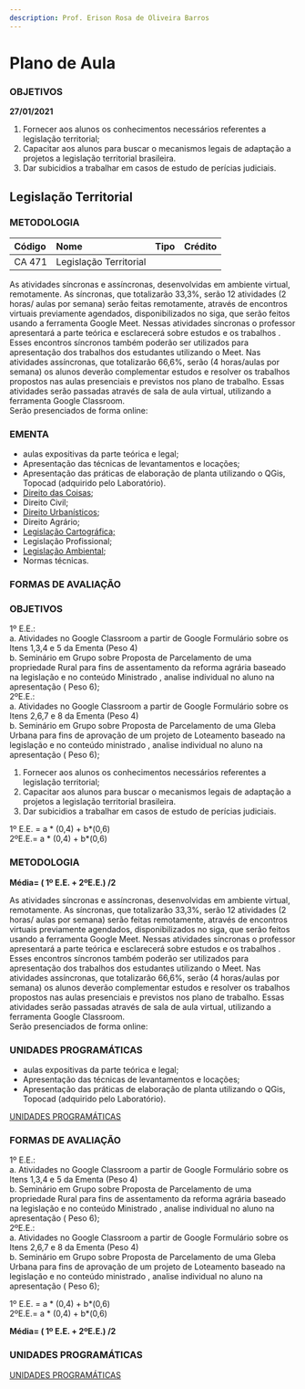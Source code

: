 ```yaml
---
description: Prof. Erison Rosa de Oliveira Barros
---
```


# Plano de Aula

### OBJETIVOS <a id="user-content-objetivos"></a>

**27/01/2021**

1. Fornecer aos alunos os conhecimentos necessários referentes a legislação territorial;
2. Capacitar aos alunos para buscar o mecanismos legais de adaptação a projetos a legislação territorial brasileira.
3. Dar subicidios a trabalhar em casos de estudo de perícias judiciais.

## Legislação Territorial <a id="legisla&#xE7;&#xE3;o-territorial"></a>

### METODOLOGIA <a id="user-content-metodologia"></a>

| Código | Nome | Tipo | Crédito |
| :--- | :--- | :--- | :--- |
| CA 471 | Legislação Territorial |  |  |

As atividades síncronas e assíncronas, desenvolvidas em ambiente virtual, remotamente. As síncronas, que totalizarão 33,3%, serão 12 atividades \(2 horas/ aulas por semana\) serão feitas remotamente, através de encontros virtuais previamente agendados, disponibilizados no siga, que serão feitos usando a ferramenta Google Meet. Nessas atividades síncronas o professor apresentará a parte teórica e esclarecerá sobre estudos e os trabalhos . Esses encontros síncronos também poderão ser utilizados para apresentação dos trabalhos dos estudantes utilizando o Meet. Nas atividades assíncronas, que totalizarão 66,6%, serão \(4 horas/aulas por semana\) os alunos deverão complementar estudos e resolver os trabalhos propostos nas aulas presenciais e previstos nos plano de trabalho. Essas atividades serão passadas através de sala de aula virtual, utilizando a ferramenta Google Classroom.  
Serão presenciados de forma online:

### EMENTA <a id="ementa"></a>

* aulas expositivas da parte teórica e legal;
* Apresentação das técnicas de levantamentos e locações;
* Apresentação das práticas de elaboração de planta utilizando o QGis, Topocad \(adquirido pelo Laboratório\).
* [Direito das Coisas](https://github.com/ErisonBarros/LegislacaoTerritorial/blob/master/README3.md);
* Direito Civil;
* [Direito Urbanísticos](https://github.com/ErisonBarros/LegislacaoTerritorial/blob/master/Estatuto%20da%20Cidade.md);
* Direito Agrário;
* [Legislação Cartográfica;](https://github.com/ErisonBarros/LegislacaoTerritorial/blob/master/REAME4.md)
* Legislação Profissional;
* [Legislação Ambiental](https://github.com/ErisonBarros/LegislacaoTerritorial/blob/master/README2.md);
* Normas técnicas.

### FORMAS DE AVALIAÇÃO <a id="user-content-formas-de-avalia&#xE7;&#xE3;o"></a>

### OBJETIVOS <a id="objetivos"></a>

1º E.E.:  
a. Atividades no Google Classroom a partir de Google Formulário sobre os Itens 1,3,4 e 5 da Ementa \(Peso 4\)  
b. Seminário em Grupo sobre Proposta de Parcelamento de uma propriedade Rural para fins de assentamento da reforma agrária baseado na legislação e no conteúdo Ministrado , analise individual no aluno na apresentação \( Peso 6\);  
2ºE.E.:  
a. Atividades no Google Classroom a partir de Google Formulário sobre os Itens 2,6,7 e 8 da Ementa \(Peso 4\)  
b. Seminário em Grupo sobre Proposta de Parcelamento de uma Gleba Urbana para fins de aprovação de um projeto de Loteamento baseado na legislação e no conteúdo ministrado , analise individual no aluno na apresentação \( Peso 6\);

1. Fornecer aos alunos os conhecimentos necessários referentes a legislação territorial;
2. Capacitar aos alunos para buscar o mecanismos legais de adaptação a projetos a legislação territorial brasileira.
3. Dar subicidios a trabalhar em casos de estudo de perícias judiciais.

1º E.E. = a \* \(0,4\) + b\*\(0,6\)  
2ºE.E.= a \* \(0,4\) + b\*\(0,6\)

### METODOLOGIA <a id="metodologia"></a>

**Média= \( 1º E.E. + 2ºE.E.\) /2**

As atividades síncronas e assíncronas, desenvolvidas em ambiente virtual, remotamente. As síncronas, que totalizarão 33,3%, serão 12 atividades \(2 horas/ aulas por semana\) serão feitas remotamente, através de encontros virtuais previamente agendados, disponibilizados no siga, que serão feitos usando a ferramenta Google Meet. Nessas atividades síncronas o professor apresentará a parte teórica e esclarecerá sobre estudos e os trabalhos . Esses encontros síncronos também poderão ser utilizados para apresentação dos trabalhos dos estudantes utilizando o Meet. Nas atividades assíncronas, que totalizarão 66,6%, serão \(4 horas/aulas por semana\) os alunos deverão complementar estudos e resolver os trabalhos propostos nas aulas presenciais e previstos nos plano de trabalho. Essas atividades serão passadas através de sala de aula virtual, utilizando a ferramenta Google Classroom.  
 Serão presenciados de forma online:

### UNIDADES PROGRAMÁTICAS <a id="user-content-unidades-program&#xE1;ticas"></a>

* aulas expositivas da parte teórica e legal;
* Apresentação das técnicas de levantamentos e locações;
* Apresentação das práticas de elaboração de planta utilizando o QGis, Topocad \(adquirido pelo Laboratório\).

[UNIDADES PROGRAMÁTICAS](http://https//1drv.ms/x/s!AjO4oAHV5BZuioozg3Ez9_Rd86UWbg?e=sxfTQx)

### FORMAS DE AVALIAÇÃO <a id="formas-de-avalia&#xE7;&#xE3;o"></a>

1º E.E.:  
 a. Atividades no Google Classroom a partir de Google Formulário sobre os Itens 1,3,4 e 5 da Ementa \(Peso 4\)  
 b. Seminário em Grupo sobre Proposta de Parcelamento de uma propriedade Rural para fins de assentamento da reforma agrária baseado na legislação e no conteúdo Ministrado , analise individual no aluno na apresentação \( Peso 6\);  
 2ºE.E.:  
 a. Atividades no Google Classroom a partir de Google Formulário sobre os Itens 2,6,7 e 8 da Ementa \(Peso 4\)  
 b. Seminário em Grupo sobre Proposta de Parcelamento de uma Gleba Urbana para fins de aprovação de um projeto de Loteamento baseado na legislação e no conteúdo ministrado , analise individual no aluno na apresentação \( Peso 6\);

1º E.E. = a \* \(0,4\) + b\*\(0,6\)  
 2ºE.E.= a \* \(0,4\) + b\*\(0,6\)

**Média= \( 1º E.E. + 2ºE.E.\) /2**

### UNIDADES PROGRAMÁTICAS <a id="unidades-program&#xE1;ticas"></a>

[UNIDADES PROGRAMÁTICAS](http://https://1drv.ms/x/s!AjO4oAHV5BZuioozg3Ez9_Rd86UWbg?e=sxfTQx)

